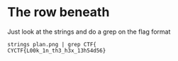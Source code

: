 # The row beneath
Just look at the strings and do a grep on the flag format
```
strings plan.png | grep CTF{
CYCTF{L00k_1n_th3_h3x_13h54d56}
```
